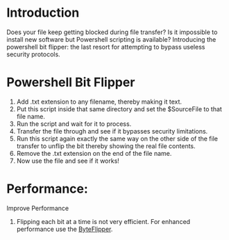 # Introduction
Does your file keep getting blocked during file transfer? Is it impossible to install new software but Powershell scripting is available? Introducing the powershell bit flipper: the last resort for attempting to bypass useless security protocols. 

# Powershell Bit Flipper
1. Add .txt extension to any filename, thereby making it text. 
2. Put this script inside that same directory and set the $SourceFile to that file name.
3. Run the script and wait for it to process.
4. Transfer the file through and see if it bypasses security limitations.
5. Run this script again exactly the same way on the other side of the file transfer to unflip the bit thereby showing the real file contents.
6. Remove the .txt extension on the end of the file name.
7. Now use the file and see if it works!

# Performance:

Improve Performance

1. Flipping each bit at a time is not very efficient. For enhanced performance use the [ByteFlipper](https://github.com/TheEliteOneShot/ps_byte_flipper). 

